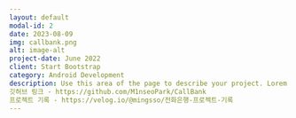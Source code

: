 ```yaml
---
layout: default
modal-id: 2
date: 2023-08-09
img: callbank.png
alt: image-alt
project-date: June 2022
client: Start Bootstrap
category: Android Development
description: Use this area of the page to describe your project. Lorem ipsum dolor sit amet, consectetur adipisicing elit. Mollitia neque assumenda ipsam nihil, molestias magnam, recusandae quos quis inventore quisquam velit asperiores, vitae? Reprehenderit soluta, eos quod consequuntur itaque. Nam.
깃허브 링크 - https://github.com/M1nseoPark/CallBank
프로젝트 기록 - https://velog.io/@mingsso/전화은행-프로젝트-기록
---
```

